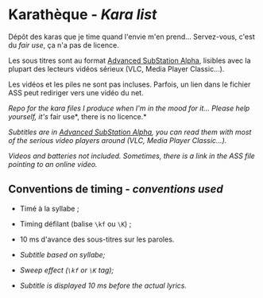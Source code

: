# Karathèque - *Kara list*

Dépôt des karas que je time quand l'envie m'en prend... Servez-vous, c'est du *fair use*, ça n'a pas de licence.

Les sous titres sont au format [Advanced SubStation Alpha](https://en.wikipedia.org/wiki/SubStation_Alpha), lisibles avec la plupart des lecteurs vidéos sérieux (VLC, Media Player Classic...).

Les vidéos et les piles ne sont pas incluses. Parfois, un lien dans le fichier ASS peut rediriger vers une vidéo du net.

*Repo for the kara files I produce when I'm in the mood for it... Please help yourself, it's* fair use*, there is no licence.*

*Subtitles are in [Advanced SubStation Alpha](https://en.wikipedia.org/wiki/SubStation_Alpha), you can read them with most of the serious video players around (VLC, Media Player Classic...).*

*Videos and batteries not included. Sometimes, there is a link in the ASS file pointing to an online video.*

## Conventions de timing - *conventions used*

* Timé à la syllabe ;
* Timing défilant (balise `\kf` ou `\K`) ;
* 10 ms d'avance des sous-titres sur les paroles.

* *Subtitle based on syllabe;*
* *Sweep effect (`\kf` or `\K` tag);*
* *Subtitle is displayed 10 ms before the actual lyrics.*
